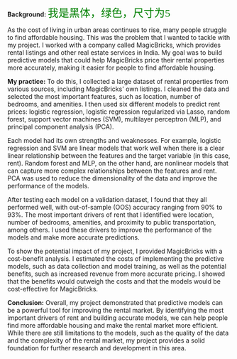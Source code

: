 **Background:** <font face="黑体" color=green size=5>我是黑体，绿色，尺寸为5</font>

As the cost of living in urban areas continues to rise, many people struggle to find affordable housing. This was the problem that I wanted to tackle with my project. I worked with a company called MagicBricks, which provides rental listings and other real estate services in India. My goal was to build predictive models that could help MagicBricks price their rental properties more accurately, making it easier for people to find affordable housing.

**My practice:**
To do this, I collected a large dataset of rental properties from various sources, including MagicBricks' own listings. I cleaned the data and selected the most important features, such as location, number of bedrooms, and amenities. I then used six different models to predict rent prices: logistic regression, logistic regression regularized via Lasso, random forest, support vector machines (SVM), multilayer perceptron (MLP), and principal component analysis (PCA).

Each model had its own strengths and weaknesses. For example, logistic regression and SVM are linear models that work well when there is a clear linear relationship between the features and the target variable (in this case, rent). Random forest and MLP, on the other hand, are nonlinear models that can capture more complex relationships between the features and rent. PCA was used to reduce the dimensionality of the data and improve the performance of the models.

After testing each model on a validation dataset, I found that they all performed well, with out-of-sample (OOS) accuracy ranging from 90% to 93%. The most important drivers of rent that I identified were location, number of bedrooms, amenities, and proximity to public transportation, among others. I used these drivers to improve the performance of the models and make more accurate predictions.

To show the potential impact of my project, I provided MagicBricks with a cost-benefit analysis. I estimated the costs of implementing the predictive models, such as data collection and model training, as well as the potential benefits, such as increased revenue from more accurate pricing. I showed that the benefits would outweigh the costs and that the models would be cost-effective for MagicBricks.

**Conclusion:**
Overall, my project demonstrated that predictive models can be a powerful tool for improving the rental market. By identifying the most important drivers of rent and building accurate models, we can help people find more affordable housing and make the rental market more efficient. While there are still limitations to the models, such as the quality of the data and the complexity of the rental market, my project provides a solid foundation for further research and development in this area.
